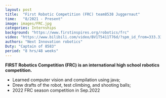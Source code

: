 ```yaml
---
layout: post
title:  "First Robotic Competition (FRC) team8538 Juggernaut"
time:   "8/2021 - Present"
image: images/FRC.jpg
categories: Internships
background: "https://www.firstinspires.org/robotics/frc"
video: "https://www.bilibili.com/video/BV1T5411T76d/?spm_id_from=333.337.search-card.all.click"
authors: "Next Innovation robotics"
Duty: "Captain of 8583"
period: "8 hrs/48 weeks"
---
```

**FIRST Robotics Competition (FRC) is an international high school robotics competition.**

- Learned computer vision and compilation using java;
- Drew drafts of the robot, test climbing, and shooting balls;
- 2022 FRC season competition in Sep.2022